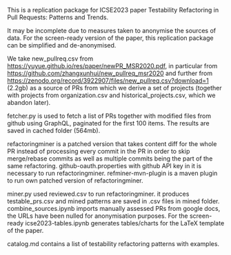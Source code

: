 This is a replication package for ICSE2023 paper Testability Refactoring in Pull Requests: Patterns and Trends.

It may be incomplete due to measures taken to anonymise the sources of data. For the screen-ready version of the paper, this replication package can be simplified and de-anonymised.




We take new_pullreq.csv from https://yuyue.github.io/res/paper/newPR_MSR2020.pdf, in particular from https://github.com/zhangxunhui/new_pullreq_msr2020 and further from https://zenodo.org/record/3922907/files/new_pullreq.csv?download=1 (2.2gb) as a source of PRs from which we derive a set of projects (together with projects from organization.csv and historical_projects.csv, which we abandon later).


fetcher.py is used to fetch a list of PRs together with modified files from github using GraphQL, paginated for the first 100 items.
The results are saved in cached folder (564mb).

refactoringminer is a patched version that takes content diff for the whole PR instead of processing every commit in the PR in order to skip merge/rebase commits as well as multiple commits being the part of the same refactoring. github-oauth.properties with github API key in it is necessary to run refactoringminer.
refminer-mvn-plugin is a maven plugin to run own patched version of refactoringminer.


miner.py used reviewed.csv to run refactoringminer. it produces testable_prs.csv and mined patterns are saved in .csv files in mined folder.
combine_sources.ipynb imports manually assessed PRs from google docs, the URLs have been nulled for anonymisation purposes. For the screen-ready 
icse2023-tables.ipynb generates tables/charts for the LaTeX template of the paper.

catalog.md contains a list of testability refactoring patterns with examples. 
